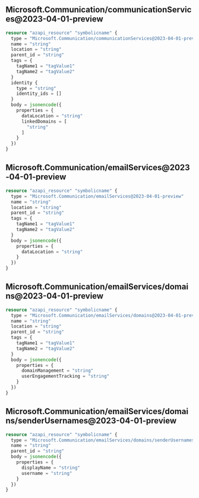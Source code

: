 ## Microsoft.Communication/communicationServices@2023-04-01-preview

```terraform
resource "azapi_resource" "symbolicname" {
  type = "Microsoft.Communication/communicationServices@2023-04-01-preview"
  name = "string"
  location = "string"
  parent_id = "string"
  tags = {
    tagName1 = "tagValue1"
    tagName2 = "tagValue2"
  }
  identity {
    type = "string"
    identity_ids = []
  }
  body = jsonencode({
    properties = {
      dataLocation = "string"
      linkedDomains = [
        "string"
      ]
    }
  })
}

```

## Microsoft.Communication/emailServices@2023-04-01-preview

```terraform
resource "azapi_resource" "symbolicname" {
  type = "Microsoft.Communication/emailServices@2023-04-01-preview"
  name = "string"
  location = "string"
  parent_id = "string"
  tags = {
    tagName1 = "tagValue1"
    tagName2 = "tagValue2"
  }
  body = jsonencode({
    properties = {
      dataLocation = "string"
    }
  })
}

```

## Microsoft.Communication/emailServices/domains@2023-04-01-preview

```terraform
resource "azapi_resource" "symbolicname" {
  type = "Microsoft.Communication/emailServices/domains@2023-04-01-preview"
  name = "string"
  location = "string"
  parent_id = "string"
  tags = {
    tagName1 = "tagValue1"
    tagName2 = "tagValue2"
  }
  body = jsonencode({
    properties = {
      domainManagement = "string"
      userEngagementTracking = "string"
    }
  })
}

```

## Microsoft.Communication/emailServices/domains/senderUsernames@2023-04-01-preview

```terraform
resource "azapi_resource" "symbolicname" {
  type = "Microsoft.Communication/emailServices/domains/senderUsernames@2023-04-01-preview"
  name = "string"
  parent_id = "string"
  body = jsonencode({
    properties = {
      displayName = "string"
      username = "string"
    }
  })
}

```

